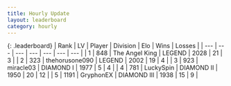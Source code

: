 ```yaml
---
title: Hourly Update
layout: leaderboard
category: hourly
---
```


{: .leaderboard}
| Rank | LV | Player | Division | Elo | Wins | Losses |
| --- | --- | --- | --- | --- | --- | --- |
| <span data-change="0">1</span> | 848 | <span title="ID: 547162">The Angel King</span> | LEGEND | <span data-change="0">2028</span> | <span data-change="0">21</span> | <span data-change="0">3</span> |
| <span data-change="0">2</span> | 323 | <span title="ID: 426820">thehorusone090</span> | LEGEND | <span data-change="0">2002</span> | <span data-change="0">19</span> | <span data-change="0">4</span> |
| <span data-change="0">3</span> | 923 | <span title="ID: 416373">miracle03</span> | DIAMOND I | <span data-change="4">1977</span> | <span data-change="3">5</span> | <span data-change="2">4</span> |
| <span data-change="0">4</span> | 781 | <span title="ID: 498412">LuckySpin</span> | DIAMOND II | <span data-change="0">1950</span> | <span data-change="0">20</span> | <span data-change="0">12</span> |
| <span data-change="1">5</span> | 1191 | <span title="ID: 315148">GryphonEX</span> | DIAMOND III | <span data-change="9">1938</span> | <span data-change="3">15</span> | <span data-change="1">9</span> |